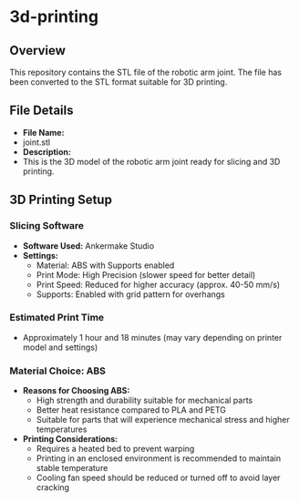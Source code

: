 # 3d-printing
## Overview
This repository contains the STL file of the robotic arm joint. The file has been converted to the STL format suitable for 3D printing.

## File Details
- **File Name:**
- joint.stl
- **Description:**
-  This is the 3D model of the robotic arm joint ready for slicing and 3D printing.

## 3D Printing Setup

### Slicing Software
- **Software Used:** Ankermake Studio
- **Settings:**
  - Material: ABS with Supports enabled
  - Print Mode: High Precision (slower speed for better detail)
  - Print Speed: Reduced for higher accuracy (approx. 40-50 mm/s)
  - Supports: Enabled with grid pattern for overhangs

### Estimated Print Time
- Approximately 1 hour and 18 minutes (may vary depending on printer model and settings)

### Material Choice: ABS
- **Reasons for Choosing ABS:**
  - High strength and durability suitable for mechanical parts
  - Better heat resistance compared to PLA and PETG
  - Suitable for parts that will experience mechanical stress and higher temperatures
- **Printing Considerations:**
  - Requires a heated bed to prevent warping
  - Printing in an enclosed environment is recommended to maintain stable temperature
  - Cooling fan speed should be reduced or turned off to avoid layer cracking
